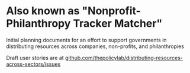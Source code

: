 # Also known as "Nonprofit-Philanthropy Tracker Matcher"
Initial planning documents for an effort to support governments in distributing resources across companies, non-profits, and philanthropies

Draft user stories are at [github.com/thepolicylab/distributing-resources-across-sectors/issues](https://github.com/thepolicylab/distributing-resources-across-sectors/issues)
